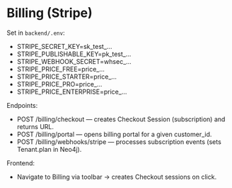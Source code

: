 # Billing (Stripe)

Set in `backend/.env`:
- STRIPE_SECRET_KEY=sk_test_...
- STRIPE_PUBLISHABLE_KEY=pk_test_...
- STRIPE_WEBHOOK_SECRET=whsec_...
- STRIPE_PRICE_FREE=price_...
- STRIPE_PRICE_STARTER=price_...
- STRIPE_PRICE_PRO=price_...
- STRIPE_PRICE_ENTERPRISE=price_...

Endpoints:
- POST /billing/checkout — creates Checkout Session (subscription) and returns URL.
- POST /billing/portal — opens billing portal for a given customer_id.
- POST /billing/webhooks/stripe — processes subscription events (sets Tenant.plan in Neo4j).

Frontend:
- Navigate to Billing via toolbar → creates Checkout sessions on click.
